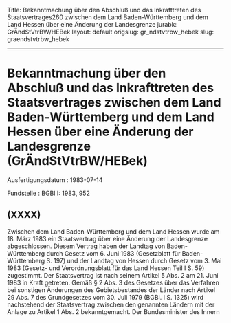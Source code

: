 Title: Bekanntmachung über den Abschluß und das Inkrafttreten des Staatsvertrages260
  zwischen dem Land Baden-Württemberg und dem Land Hessen über eine Änderung der Landesgrenze
jurabk: GrÄndStVtrBW/HEBek
layout: default
origslug: gr_ndstvtrbw_hebek
slug: graendstvtrbw_hebek

---

# Bekanntmachung über den Abschluß und das Inkrafttreten des Staatsvertrages zwischen dem Land Baden-Württemberg und dem Land Hessen über eine Änderung der Landesgrenze (GrÄndStVtrBW/HEBek)

Ausfertigungsdatum
:   1983-07-14

Fundstelle
:   BGBl I: 1983, 952



## (XXXX)

Zwischen dem Land Baden-Württemberg und dem Land Hessen wurde am 18.
März 1983 ein Staatsvertrag über eine Änderung der Landesgrenze
abgeschlossen. Diesem Vertrag haben der Landtag von Baden-Württemberg
durch Gesetz vom 6. Juni 1983 (Gesetzblatt für Baden-Württemberg S.
197) und der Landtag von Hessen durch Gesetz vom 3. Mai 1983 (Gesetz-
und Verordnungsblatt für das Land Hessen Teil I S. 59) zugestimmt. Der
Staatsvertrag ist nach seinem Artikel 5 Abs. 2 am 21. Juni 1983 in
Kraft getreten.
Gemäß § 2 Abs. 3 des Gesetzes über das Verfahren bei sonstigen
Änderungen des Gebietsbestandes der Länder nach Artikel 29 Abs. 7 des
Grundgesetzes vom 30. Juli 1979 (BGBl. I S. 1325) wird nachstehend der
Staatsvertrag zwischen den genannten Ländern mit der Anlage zu Artikel
1 Abs. 2 bekanntgemacht.
Der Bundesminister des Innern

